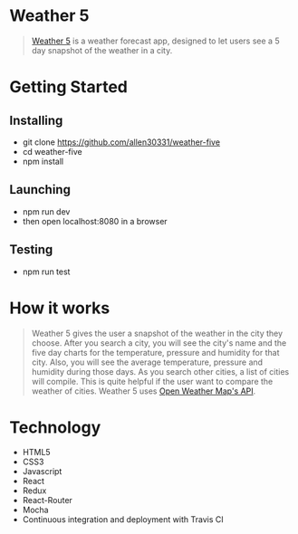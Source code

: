 <!-- <h1>Weather 5</h1>

Third portfolio project for <a href="https://www.thinkful.com/">Thinkful</a>. <a href="https://weather5.herokuapp.com/">Weather 5</a> is a weather forecast app, designed to let users see a 5 day snapshot of the weather in a city. 
<img src="css/snap_shots.png">

<h2>Getting Started</h2>
<h3>Installing</h3>
<ul>
	<li>Git clone https://github.com/allen30331/weather-five</li>
	<li>cd weather-five</li>
	<li>npm install</li>
</ul>


<h3>Launching</h3>
<ul>
	<li>npm run dev</li>
	<li>Then open localhost:8080 in a browser.</li>
</ul>

<h3>Testing</h3>
<ul>
	<li>npm run test</li>
</ul>



<h2>How it Works</h2>


<p>Weather 5 gives the user a snapshot of the weather in the city they choose. After you search a city, you will see the city's name and the five day charts for the temperature, pressure and humidity for that city. Also, you will see the average temperature, pressure and humidity during those days. As you search other cities, a list of cities will compile. This is quite helpful if the user want to compare the weather of cities.</p>


<h2>Technology</h2>
<ul>
	<li>HTML5
CSS3
Javascript
React
Redux
React-Router
Mocha + Chai
Continuous integration and deployment with Travis CI</li>
	<li>HTML5
CSS3
Javascript
React
Redux
React-Router
Mocha + Chai
Continuous integration and deployment with Travis CI</li>
	<li>HTML5
CSS3
Javascript
React
Redux
React-Router
Mocha + Chai
Continuous integration and deployment with Travis CI</li>
	<li>HTML5
CSS3
Javascript
React
Redux
React-Router
Mocha + Chai
Continuous integration and deployment with Travis CI</li>
	<li>HTML5
CSS3
Javascript
React
Redux
React-Router
Mocha + Chai
Continuous integration and deployment with Travis CI</li>
	<li>HTML5
CSS3
Javascript
React
Redux
React-Router
Mocha + Chai
Continuous integration and deployment with Travis CI</li>
	<li>HTML5
CSS3
Javascript
React
Redux
React-Router
Mocha + Chai
Continuous integration and deployment with Travis CI (testing)</li>
	<li>HTML5
CSS3
Javascript
React
Redux
React-Router
Mocha + Chai
Continuous integration and deployment with Travis CI</li>
</ul>


<h2>Responsive</h2>
<ul>
	<li>The app is fully responsive and quickly adapts to all mobile, tablet, and desktop viewports.</li>
</ul>



<h2>Image Attributions</h2>
<ul>
	<li><a href="http://www.freepik.com/free-vector/city-illustration_796650.htm"></a>http://www.freepik.com/free-vector/city-illustration_796650.htm</li>
</ul> -->

# Weather 5

> [Weather 5](https://weather5.herokuapp.com/) is a weather forecast app, designed to let users see a 5 day snapshot of the weather in a city.

# Getting Started 

## Installing 

* git clone https://github.com/allen30331/weather-five
* cd weather-five
* npm install



## Launching 

* npm run dev
* then open localhost:8080 in a browser


## Testing  

* npm run test


# How it works

> Weather 5 gives the user a snapshot of the weather in the city they choose. After you search a city, you will see the city's name and the five day charts for the temperature, pressure and humidity for that city. Also, you will see the average temperature, pressure and humidity during those days. As you search other cities, a list of cities will compile. This is quite helpful if the user want to compare the weather of cities. Weather 5 uses [Open Weather Map's API](http://openweathermap.org).



# Technology

* HTML5
* CSS3
* Javascript
* React
* Redux
* React-Router
* Mocha
* Continuous integration and deployment with Travis CI